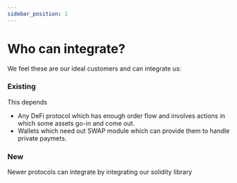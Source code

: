 ```yaml
---
sidebar_position: 1
---
```


# Who can integrate?

We feel these are our ideal customers and can integrate us:

### Existing 
This depends 
- Any DeFi protocol which has enough order flow and involves actions in which some assets go-in and come out.
- Wallets which need out SWAP module which can provide them to handle private paymets.

### New 

Newer protocols can integrate by integrating our solidity library